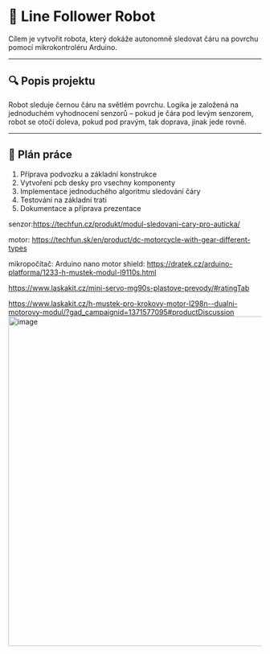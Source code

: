 # 🤖 Line Follower Robot

Cílem je vytvořit robota, který dokáže autonomně sledovat čáru na povrchu pomocí mikrokontroléru Arduino.



---

## 🔍 Popis projektu
Robot sleduje černou čáru na světlém povrchu. Logika je založená na jednoduchém vyhodnocení senzorů – pokud je čára pod levým senzorem, robot se otočí doleva, pokud pod pravým, tak doprava, jinak jede rovně.  

---

## 📝 Plán práce
1. Příprava podvozku a základní konstrukce
2. Vytvoření pcb desky pro vsechny komponenty 
3. Implementace jednoduchého algoritmu sledování čáry  
4. Testování na základní trati  
5. Dokumentace a příprava prezentace  

senzor:https://techfun.cz/produkt/modul-sledovani-cary-pro-auticka/

motor:
https://techfun.sk/en/product/dc-motorcycle-with-gear-different-types

mikropočítač: Arduino nano
motor shield: https://dratek.cz/arduino-platforma/1233-h-mustek-modul-l9110s.html

https://www.laskakit.cz/mini-servo-mg90s-plastove-prevody/#ratingTab

https://www.laskakit.cz/h-mustek-pro-krokovy-motor-l298n--dualni-motorovy-modul/?gad_campaignid=1371577095#productDiscussion
<img width="900" height="655" alt="image" src="https://github.com/user-attachments/assets/cdb28fd6-1052-4bd7-a42c-9cfe4a2debfc" />
